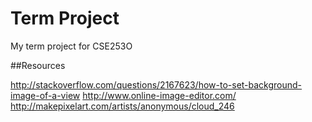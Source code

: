 # Term Project
My term project for CSE253O

##Resources

http://stackoverflow.com/questions/2167623/how-to-set-background-image-of-a-view
http://www.online-image-editor.com/
http://makepixelart.com/artists/anonymous/cloud_246